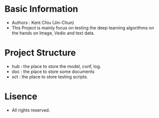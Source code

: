 

# Basic Information
- Authors : Kent Chiu (Jin-Chun)
- This Project is mainly focus on testing the deep learning algorithms on the hands on Image, Vedio and text data.

# Project Structure
- hub : the place to store the model, conf, log.
- doc : the place to store some documents
- sct : the place to store testing scripts.


# Lisence
- All rights reserved.

